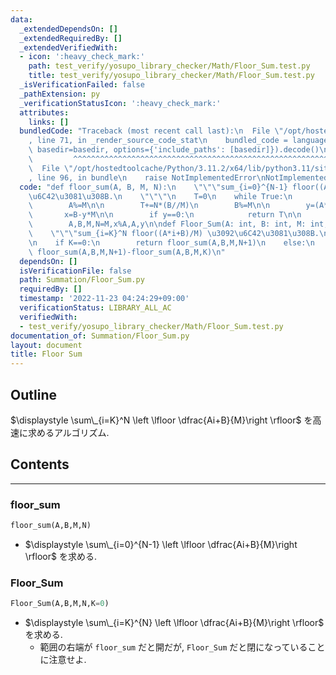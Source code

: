 ```yaml
---
data:
  _extendedDependsOn: []
  _extendedRequiredBy: []
  _extendedVerifiedWith:
  - icon: ':heavy_check_mark:'
    path: test_verify/yosupo_library_checker/Math/Floor_Sum.test.py
    title: test_verify/yosupo_library_checker/Math/Floor_Sum.test.py
  _isVerificationFailed: false
  _pathExtension: py
  _verificationStatusIcon: ':heavy_check_mark:'
  attributes:
    links: []
  bundledCode: "Traceback (most recent call last):\n  File \"/opt/hostedtoolcache/Python/3.11.2/x64/lib/python3.11/site-packages/onlinejudge_verify/documentation/build.py\"\
    , line 71, in _render_source_code_stat\n    bundled_code = language.bundle(stat.path,\
    \ basedir=basedir, options={'include_paths': [basedir]}).decode()\n          \
    \         ^^^^^^^^^^^^^^^^^^^^^^^^^^^^^^^^^^^^^^^^^^^^^^^^^^^^^^^^^^^^^^^^^^^^^^^^^^^^^^^^^\n\
    \  File \"/opt/hostedtoolcache/Python/3.11.2/x64/lib/python3.11/site-packages/onlinejudge_verify/languages/python.py\"\
    , line 96, in bundle\n    raise NotImplementedError\nNotImplementedError\n"
  code: "def floor_sum(A, B, M, N):\n    \"\"\"sum_{i=0}^{N-1} floor((A*i+B)/M) \u3092\
    \u6C42\u3081\u308B.\n    \"\"\"\n    T=0\n    while True:\n        T+=((N-1)*N//2)*(A//M)\n\
    \        A%=M\n\n        T+=N*(B//M)\n        B%=M\n\n        y=(A*N+B)//M\n \
    \       x=B-y*M\n\n        if y==0:\n            return T\n\n        T+=(N+x//A)*y\n\
    \        A,B,M,N=M,x%A,A,y\n\ndef Floor_Sum(A: int, B: int, M: int, N: int, K=0):\n\
    \    \"\"\"sum_{i=K}^N floor((A*i+B)/M) \u3092\u6C42\u3081\u308B.\n    \"\"\"\n\
    \n    if K==0:\n        return floor_sum(A,B,M,N+1)\n    else:\n        return\
    \ floor_sum(A,B,M,N+1)-floor_sum(A,B,M,K)\n"
  dependsOn: []
  isVerificationFile: false
  path: Summation/Floor_Sum.py
  requiredBy: []
  timestamp: '2022-11-23 04:24:29+09:00'
  verificationStatus: LIBRARY_ALL_AC
  verifiedWith:
  - test_verify/yosupo_library_checker/Math/Floor_Sum.test.py
documentation_of: Summation/Floor_Sum.py
layout: document
title: Floor Sum
---
```


## Outline

$\displaystyle \sum\_{i=K}^N \left \lfloor \dfrac{Ai+B}{M}\right \rfloor$ を高速に求めるアルゴリズム.

## Contents

---

### floor_sum

```Python
floor_sum(A,B,M,N)
```

* $\displaystyle \sum\_{i=0}^{N-1} \left \lfloor \dfrac{Ai+B}{M}\right \rfloor$ を求める.

### Floor_Sum

```Python
Floor_Sum(A,B,M,N,K=0)
```

* $\displaystyle \sum\_{i=K}^{N} \left \lfloor \dfrac{Ai+B}{M}\right \rfloor$ を求める.
  * 範囲の右端が `floor_sum` だと開だが, `Floor_Sum` だと閉になっていることに注意せよ.
